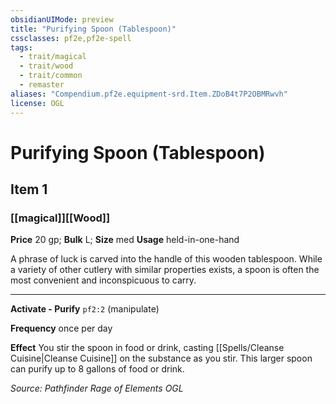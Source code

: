 ```yaml
---
obsidianUIMode: preview
title: "Purifying Spoon (Tablespoon)"
cssclasses: pf2e,pf2e-spell
tags:
  - trait/magical
  - trait/wood
  - trait/common
  - remaster
aliases: "Compendium.pf2e.equipment-srd.Item.ZDoB4t7P2OBMRwvh"
license: OGL
---
```

# Purifying Spoon (Tablespoon)
## Item 1
### [[magical]][[Wood]]


**Price** 20 gp; 
**Bulk** L; **Size** med
**Usage** held-in-one-hand

A phrase of luck is carved into the handle of this wooden tablespoon. While a variety of other cutlery with similar properties exists, a spoon is often the most convenient and inconspicuous to carry.

* * *

**Activate - Purify** `pf2:2` (manipulate)

**Frequency** once per day

**Effect** You stir the spoon in food or drink, casting [[Spells/Cleanse Cuisine|Cleanse Cuisine]] on the substance as you stir. This larger spoon can purify up to 8 gallons of food or drink.

*Source: Pathfinder Rage of Elements*
*OGL*